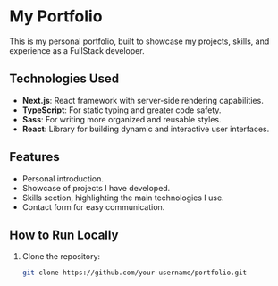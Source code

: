 # My Portfolio

This is my personal portfolio, built to showcase my projects, skills, and experience as a FullStack developer.

## Technologies Used

- **Next.js**: React framework with server-side rendering capabilities.
- **TypeScript**: For static typing and greater code safety.
- **Sass**: For writing more organized and reusable styles.
- **React**: Library for building dynamic and interactive user interfaces.

## Features

- Personal introduction.
- Showcase of projects I have developed.
- Skills section, highlighting the main technologies I use.
- Contact form for easy communication.

## How to Run Locally

1. Clone the repository:
   ```bash
   git clone https://github.com/your-username/portfolio.git
   ```
